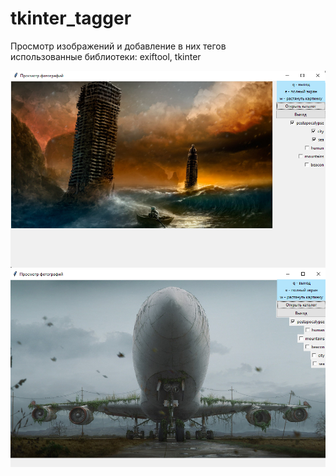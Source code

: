 # tkinter_tagger
Просмотр изображений и добавление в них тегов <br>
использованные библиотеки: exiftool, tkinter<br>

![Image alt](https://github.com/illanshon/tkinter_tagger/blob/master/screenshots/1.png)<br>
![Image alt](https://github.com/illanshon/tkinter_tagger/blob/master/screenshots/2.png)

